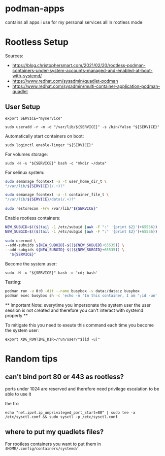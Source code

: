 # podman-apps
contains all apps i use for my personal services all in rootless mode

# Rootless Setup

Sources: 
- https://blog.christophersmart.com/2021/02/20/rootless-podman-containers-under-system-accounts-managed-and-enabled-at-boot-with-systemd/
- https://www.redhat.com/sysadmin/quadlet-podman
- https://www.redhat.com/sysadmin/multi-container-application-podman-quadlet

## User Setup

`export SERVICE="myservice"`

`sudo useradd -r -m -d "/var/lib/${SERVICE}" -s /bin/false "${SERVICE}"`

Automatically start containers on boot:

`sudo loginctl enable-linger "${SERVICE}"`

For volumes storage:

`sudo -H -u "${SERVICE}" bash -c "mkdir ~/data"`

For selinux system:

```sh
sudo semanage fcontext -a -t user_home_dir_t \
"/var/lib/${SERVICE}(/.+)?"

sudo semanage fcontext -a -t container_file_t \
"/var/lib/${SERVICE}/data(/.+)?"
 
sudo restorecon -Frv /var/lib/"${SERVICE}"
```

Enable rootless containers:

```sh
NEW_SUBUID=$(($(tail -1 /etc/subuid |awk -F ":" '{print $2}')+65536))
NEW_SUBGID=$(($(tail -1 /etc/subgid |awk -F ":" '{print $2}')+65536))
 
sudo usermod \
--add-subuids ${NEW_SUBUID}-$((${NEW_SUBUID}+65535)) \
--add-subgids ${NEW_SUBGID}-$((${NEW_SUBGID}+65535)) \
  "${SERVICE}"
```

Become the system user:

`sudo -H -u "${SERVICE}" bash -c 'cd; bash'`

Testing:

```sh
podman run -u 0:0 -dit --name busybox -v data:/data:z busybox
podman exec busybox sh -c 'echo -n "In this container, I am ";id -un'
```

** Important Note: everytime you impersonate the system user the user session is not created and therefore you can't interact with systemd properly **
  
To mitigate this you need to exeute this command each time you become the system user:

`export XDG_RUNTIME_DIR=/run/user/"$(id -u)"`

# Random tips

## can't bind port 80 or 443 as rootless?

ports under 1024 are reserved and therefore need privilege escalation to be able to use it

the fix:

`echo "net.ipv4.ip_unprivileged_port_start=80" | sudo tee -a /etc/sysctl.conf && sudo sysctl -p /etc/sysctl.conf`

## where to put my quadlets files?

For rootless containers you want to put them in `$HOME/.config/containers/systemd/`
